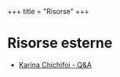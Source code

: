 +++
title = "Risorse"
+++

# Risorse esterne

- [Karina Chichifoi - Q&A](https://github.com/TryKatChup/IngegneriaSoftware_QA)

